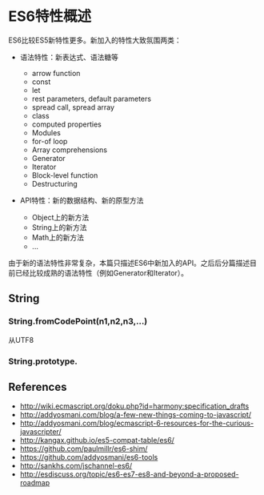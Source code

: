 # ES6特性概述

ES6比较ES5新特性更多。新加入的特性大致氛围两类：

* 语法特性：新表达式、语法糖等
    * arrow function
    * const
    * let
    * rest parameters, default parameters
    * spread call, spread array
    * class
    * computed properties
    * Modules
    * for-of loop
    * Array comprehensions
    * Generator
    * Iterator
    * Block-level function
    * Destructuring
    
* API特性：新的数据结构、新的原型方法
    * Object上的新方法
    * String上的新方法
    * Math上的新方法
    * ...

由于新的语法特性非常复杂，本篇只描述ES6中新加入的API。之后后分篇描述目前已经比较成熟的语法特性（例如Generator和Iterator）。

## String

### String.fromCodePoint(n1,n2,n3,...)

从UTF8


### String.prototype.




## References

* http://wiki.ecmascript.org/doku.php?id=harmony:specification_drafts
* http://addyosmani.com/blog/a-few-new-things-coming-to-javascript/
* http://addyosmani.com/blog/ecmascript-6-resources-for-the-curious-javascripter/
* http://kangax.github.io/es5-compat-table/es6/
* https://github.com/paulmillr/es6-shim/
* https://github.com/addyosmani/es6-tools
* http://sankhs.com/jschannel-es6/
* http://esdiscuss.org/topic/es6-es7-es8-and-beyond-a-proposed-roadmap
